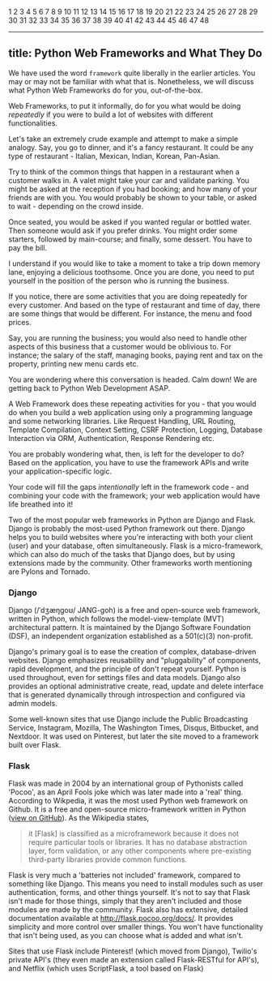 

1
2
3
4
5
6
7
8
9
10
11
12
13
14
15
16
17
18
19
20
21
22
23
24
25
26
27
28
29
30
31
32
33
34
35
36
37
38
39
40
41
42
43
44
45
46
47
48

---
title: Python Web Frameworks and What They Do 
---
We have used the word `framework` quite liberally in the earlier articles. You may or may not be familiar with what that is. Nonetheless, we will discuss what Python Web Frameworks do for you, out-of-the-box.

Web Frameworks, to put it informally, do for you what would be doing _repeatedly_ if you were to build a lot of websites with different functionalities. 

Let's take an extremely crude example and attempt to make a simple analogy. Say, you go to dinner, and it's a fancy restaurant. It could be any type of restaurant - Italian, Mexican, Indian, Korean, Pan-Asian.

Try to think of the common things that happen in a restaurant when a customer walks in. A valet might take your car and validate parking. You might be asked at the reception if you had booking; and how many of your friends are with you. You would probably be shown to your table, or asked to wait - depending on the crowd inside.

Once seated, you would be asked if you wanted regular or bottled water. Then someone would ask if you prefer drinks. You might order some starters, followed by main-course; and finally, some dessert. You have to pay the bill.

I understand if you would like to take a moment to take a trip down memory lane, enjoying a delicious toothsome. Once you are done, you need to put yourself in the position of the person who is running the business.

If you notice, there are some activities that you are doing repeatedly for every customer. And based on the type of restaurant and time of day, there are some things that would be different. For instance, the menu and food prices.

Say, you are running the business; you would also need to handle other aspects of this business that a customer would be oblivious to. For instance; the salary of the staff, managing books, paying rent and tax on the property, printing new menu cards etc.

You are wondering where this conversation is headed. Calm down! We are getting back to Python Web Development ASAP.

A Web Framework does these repeating activities for you - that you would do when you build a web application using only a programming language and some networking libraries. Like Request Handling, URL Routing, Template Compilation, Context Setting, CSRF Protection, Logging, Database Interaction via ORM, Authentication, Response Rendering etc.

You are probably wondering what, then, is left for the developer to do? Based on the application, you have to use the framework APIs and write your application-specific logic.

Your code will fill the gaps _intentionally_ left in the framework code - and combining your code with the framework; your web application would have life breathed into it!

Two of the most popular web frameworks in Python are Django and Flask. Django is probably the most-used Python framework out there. Django helps you to build websites where you're interacting with both your client (user) and your database, often simultaneously. Flask is a micro-framework, which can also do much of the tasks that Django does, but by using extensions made by the community. Other frameworks worth mentioning are Pylons and Tornado.

### Django 

Django (/ˈdʒæŋɡoʊ/ JANG-goh) is a free and open-source web framework, written in Python, which follows the model-view-template (MVT) architectural pattern. It is maintained by the Django Software Foundation (DSF), an independent organization established as a 501(c)(3) non-profit.

Django's primary goal is to ease the creation of complex, database-driven websites. Django emphasizes reusability and "pluggability" of components, rapid development, and the principle of don't repeat yourself. Python is used throughout, even for settings files and data models. Django also provides an optional administrative create, read, update and delete interface that is generated dynamically through introspection and configured via admin models.

Some well-known sites that use Django include the Public Broadcasting Service, Instagram, Mozilla, The Washington Times, Disqus, Bitbucket, and Nextdoor. It was used on Pinterest, but later the site moved to a framework built over Flask.


### Flask

Flask was made in 2004 by an international group of Pythonists called 'Pocoo', as an April Fools joke which was later made into a 'real' thing. According to Wikpedia, it was the most used Python web framework on Github. It is a free and open-source micro-framework written in Python ([view on GitHub](https://github.com/freeCodeCamp/guide/tree/master/src/pages/javascript)). As the Wikipedia states, 

> it [Flask] is classified as a microframework because it does not require particular tools or libraries. It has no database abstraction layer, form validation, or any other components where pre-existing third-party libraries provide common functions.

Flask is very much a 'batteries not included' framework, compared to something like Django. This means you need to install modules such as user authentication, forms, and other things yourself. It's not to say that Flask isn't made for those things, simply that they aren't included and those modules are made by the community. Flask also has extensive, detailed documentation available at http://flask.pocoo.org/docs/. It provides simplicity and more control over smaller things. You won't have functionality that isn't being used, as you can choose what is added and what isn't. 

Sites that use Flask include Pinterest! (which moved from Django), Twilio's private API's (they even made an extension called Flask-RESTful for API's), and Netflix (which uses ScriptFlask, a tool based on Flask)
